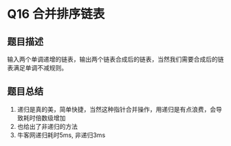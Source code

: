 # Q16 合并排序链表

## 题目描述
输入两个单调递增的链表，输出两个链表合成后的链表，当然我们需要合成后的链表满足单调不减规则。

## 题目总结
1. 递归是真的美，简单快捷，当然这种指针合并操作，用递归是有点浪费，会导致耗时倍数级增加
2. 也给出了非递归的方法
3. 牛客网递归耗时5ms, 非递归3ms
